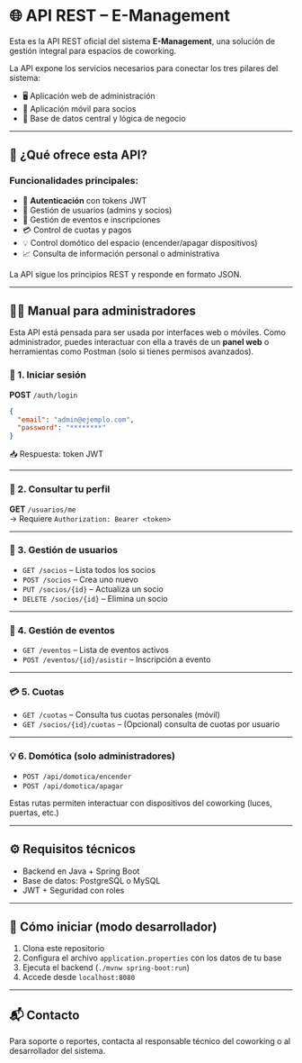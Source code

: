 # 🌐 API REST – E-Management

Esta es la API REST oficial del sistema **E-Management**, una solución de gestión integral para espacios de coworking.

La API expone los servicios necesarios para conectar los tres pilares del sistema:

- 🖥️ Aplicación web de administración
- 📱 Aplicación móvil para socios
- 🧠 Base de datos central y lógica de negocio

---

## 🔧 ¿Qué ofrece esta API?

### Funcionalidades principales:

- 🔐 **Autenticación** con tokens JWT
- 👥 Gestión de usuarios (admins y socios)
- 📆 Gestión de eventos e inscripciones
- 💳 Control de cuotas y pagos
- 💡 Control domótico del espacio (encender/apagar dispositivos)
- 📈 Consulta de información personal o administrativa

La API sigue los principios REST y responde en formato JSON.

---

## 🧑‍💼 Manual para administradores

Esta API está pensada para ser usada por interfaces web o móviles. Como administrador, puedes interactuar con ella a través de un **panel web** o herramientas como Postman (solo si tienes permisos avanzados).

### 🔐 1. Iniciar sesión

**POST** `/auth/login`

```json
{
  "email": "admin@ejemplo.com",
  "password": "********"
}
```

📥 Respuesta: token JWT

---

### 👤 2. Consultar tu perfil

**GET** `/usuarios/me`  
→ Requiere `Authorization: Bearer <token>`

---

### 👥 3. Gestión de usuarios

- `GET /socios` – Lista todos los socios
- `POST /socios` – Crea uno nuevo
- `PUT /socios/{id}` – Actualiza un socio
- `DELETE /socios/{id}` – Elimina un socio

---

### 📅 4. Gestión de eventos

- `GET /eventos` – Lista de eventos activos
- `POST /eventos/{id}/asistir` – Inscripción a evento

---

### 💳 5. Cuotas

- `GET /cuotas` – Consulta tus cuotas personales (móvil)
- `GET /socios/{id}/cuotas` – (Opcional) consulta de cuotas por usuario

---

### 💡 6. Domótica (solo administradores)

- `POST /api/domotica/encender`
- `POST /api/domotica/apagar`

Estas rutas permiten interactuar con dispositivos del coworking (luces, puertas, etc.)

---

## ⚙️ Requisitos técnicos

- Backend en Java + Spring Boot
- Base de datos: PostgreSQL o MySQL
- JWT + Seguridad con roles

---

## 🚀 Cómo iniciar (modo desarrollador)

1. Clona este repositorio
2. Configura el archivo `application.properties` con los datos de tu base
3. Ejecuta el backend (`./mvnw spring-boot:run`)
4. Accede desde `localhost:8080`

---

## 📬 Contacto

Para soporte o reportes, contacta al responsable técnico del coworking o al desarrollador del sistema.
